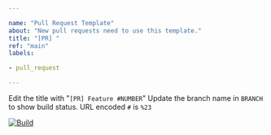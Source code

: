 ```yaml
---

name: "Pull Request Template"
about: "New pull requests need to use this template."
title: "[PR] "
ref: "main"
labels:

- pull_request

---
```


Edit the title with "`[PR] Feature #NUMBER`"
Update the branch name in `BRANCH` to show build status.
URL encoded `#` is `%23`

[![Build](https://jenkins.anrisoftware.com/job/com.anrisoftware.resources-resources/job/BRANCH/badge/icon)](https://jenkins.anrisoftware.com/job/com.anrisoftware.resources-resources/job/BRANCH/)

